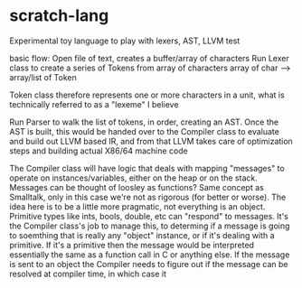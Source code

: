 # scratch-lang
Experimental toy language to play with lexers, AST, LLVM
test

basic flow:
Open file of text, creates a buffer/array of characters
Run Lexer class to create a series of Tokens from array of characters
  array of char --> array/list of Token

Token class therefore represents one or more characters in a unit, what is technically referred to as a "lexeme" I believe


Run Parser to walk the list of tokens, in order, creating an AST. Once the AST is built, this would be handed over to the Compiler
class to evaluate and build out LLVM based IR, and from that LLVM takes care of optimization steps and building actual X86/64 machine
code

The Compiler class will have logic that deals with mapping "messages" to operate on instances/variables, either on the heap or on the stack.
Messages can be thought of loosley as functions? Same concept as Smalltalk, only in this case we're not as rigorous (for better or worse). The 
idea here is to be a little more pragmatic, not everything is an object. Primitive types like ints, bools, double, etc can "respond" to messages.
It's the Compiler class's job to manage this, to determing if a message is going to soemthing that is really any "object" instance, or 
if it's dealing with a primitive. If it's a primitive then the message would be interpreted essentially the same as a function call in C 
or anything else. If the message is sent to an object the Compiler needs to figure out if the message can be resolved at compiler time,
in which case it

